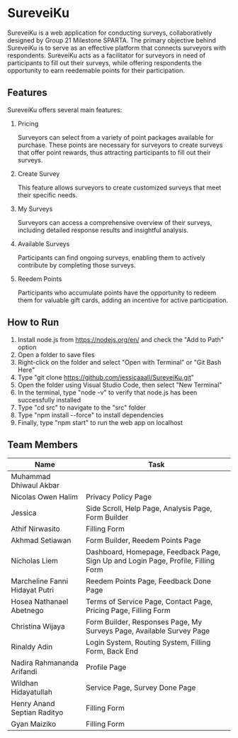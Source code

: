 # SureveiKu
SureveiKu is a web application for conducting surveys, collaboratively designed by Group 21 Milestone SPARTA. The primary objective behind SureveiKu is to serve as an effective platform that connects surveyors with respondents. SureveiKu acts as a facilitator for surveyors in need of participants to fill out their surveys, while offering respondents the opportunity to earn reedemable points for their participation.


## Features
SureveiKu offers several main features:
1. Pricing

   Surveyors can select from a variety of point packages available for purchase. These points are necessary for surveyors to create surveys that offer point rewards, thus attracting participants to fill out their surveys.
2. Create Survey

   This feature allows surveyors to create customized surveys that meet their specific needs.
3. My Surveys

   Surveyors can access a comprehensive overview of their surveys, including detailed response results and insightful analysis.
4. Available Surveys

   Participants can find ongoing surveys, enabling them to actively contribute by completing those surveys.
5. Reedem Points

   Participants who accumulate points have the opportunity to redeem them for valuable gift cards, adding an incentive for active participation.


## How to Run
1. Install node.js from https://nodejs.org/en/ and check the "Add to Path" option
2. Open a folder to save files
3. Right-click on the folder and select "Open with Terminal" or "Git Bash Here"
4. Type "git clone https://github.com/jessicaaall/SureveiKu.git"
5. Open the folder using Visual Studio Code, then select "New Terminal"
6. In the terminal, type "node -v" to verify that node.js has been successfully installed
7. Type "cd src" to navigate to the "src" folder
8. Type "npm install --force" to install dependencies
9. Finally, type "npm start" to run the web app on localhost


## Team Members
| Name | Task |
| ----- | ---- |
| Muhammad Dhiwaul Akbar |  |
| Nicolas Owen Halim | Privacy Policy Page |
| Jessica | Side Scroll, Help Page, Analysis Page, Form Builder |
| Athif Nirwasito | Filling Form |
| Akhmad Setiawan | Form Builder, Reedem Points Page |
| Nicholas Liem | Dashboard, Homepage, Feedback Page, Sign Up and Login Page, Profile, Filling Form |
| Marcheline Fanni Hidayat Putri | Reedem Points Page, Feedback Done Page |
| Hosea Nathanael Abetnego | Terms of Service Page, Contact Page, Pricing Page, Filling Form |
| Christina Wijaya | Form Builder, Responses Page, My Surveys Page, Available Survey Page |
| Rinaldy Adin | Login System, Routing System, Filling Form, Back End |
| Nadira Rahmananda Arifandi | Profile Page |
| Wildhan Hidayatullah | Service Page, Survey Done Page |
| Henry Anand Septian Radityo | Filling Form |
| Gyan Maiziko | Filling Form |
